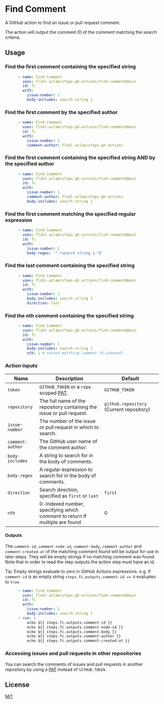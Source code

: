 # Find Comment

A GitHub action to find an issue or pull request comment.

The action will output the comment ID of the comment matching the search criteria.

## Usage

### Find the first comment containing the specified string

```yml
      - name: Find Comment
        uses: flxbl-azlam/sfops-gh-actions/find-comment@main
        id: fc
        with:
          issue-number: 1
          body-includes: search string 1
```

### Find the first comment by the specified author

```yml
      - name: Find Comment
        uses: flxbl-azlam/sfops-gh-actions/find-comment@main
        id: fc
        with:
          issue-number: 1
          comment-author: flxbl-azlam/sfops-gh-actions
```

### Find the first comment containing the specified string AND by the specified author

```yml
      - name: Find Comment
        uses: flxbl-azlam/sfops-gh-actions/find-comment@main
        id: fc
        with:
          issue-number: 1
          comment-author: flxbl-azlam/sfops-gh-actions
          body-includes: search string 1
```

### Find the first comment matching the specified regular expression

```yml
      - name: Find Comment
        uses: flxbl-azlam/sfops-gh-actions/find-comment@main
        id: fc
        with:
          issue-number: 1
          body-regex: '^.*search string 1.*$'
```

### Find the last comment containing the specified string

```yml
      - name: Find Comment
        uses: flxbl-azlam/sfops-gh-actions/find-comment@main
        id: fc
        with:
          issue-number: 1
          body-includes: search string 1
          direction: last
```

### Find the nth comment containing the specified string

```yml
      - name: Find Comment
        uses: flxbl-azlam/sfops-gh-actions/find-comment@main
        id: fc
        with:
          issue-number: 1
          body-includes: search string 1
          nth: 1 # second matching comment (0-indexed)
```

### Action inputs

| Name | Description | Default |
| --- | --- | --- |
| `token` | `GITHUB_TOKEN` or a `repo` scoped [PAT](https://docs.github.com/en/github/authenticating-to-github/creating-a-personal-access-token). | `GITHUB_TOKEN` |
| `repository` | The full name of the repository containing the issue or pull request. | `github.repository` (Current repository) |
| `issue-number` | The number of the issue or pull request in which to search. | |
| `comment-author` | The GitHub user name of the comment author. | |
| `body-includes` | A string to search for in the body of comments. | |
| `body-regex` | A regular expression to search for in the body of comments. | |
| `direction` | Search direction, specified as `first` or `last` | `first` |
| `nth` | 0-indexed number, specifying which comment to return if multiple are found | 0 |

#### Outputs

The `comment-id`, `comment-node-id`, `comment-body`, `comment-author` and `comment-created-at` of the matching comment found will be output for use in later steps.
They will be empty strings if no matching comment was found.
Note that in order to read the step outputs the action step must have an id.

Tip: Empty strings evaluate to zero in GitHub Actions expressions.
e.g. If `comment-id` is an empty string `steps.fc.outputs.comment-id == 0` evaluates to `true`.

```yml
      - name: Find Comment
        uses: flxbl-azlam/sfops-gh-actions/find-comment@main
        id: fc
        with:
          issue-number: 1
          body-includes: search string 1
      - run: |
          echo ${{ steps.fc.outputs.comment-id }}
          echo ${{ steps.fc.outputs.comment-node-id }}
          echo ${{ steps.fc.outputs.comment-body }}
          echo ${{ steps.fc.outputs.comment-author }}
          echo ${{ steps.fc.outputs.comment-created-at }}
```

### Accessing issues and pull requests in other repositories

You can search the comments of issues and pull requests in another repository by using a [PAT](https://docs.github.com/en/github/authenticating-to-github/creating-a-personal-access-token) instead of `GITHUB_TOKEN`.

## License

[MIT](LICENSE)
